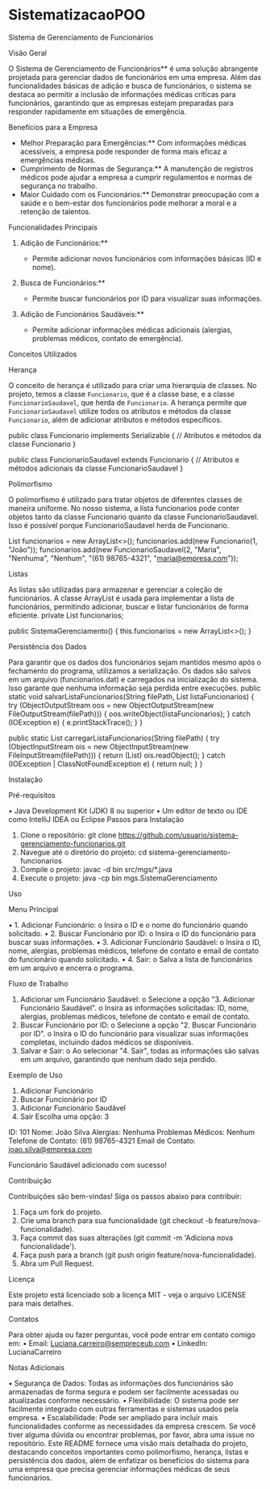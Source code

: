 # SistematizacaoPOO

Sistema de Gerenciamento de Funcionários

Visão Geral

O Sistema de Gerenciamento de Funcionários** é uma solução abrangente projetada para gerenciar dados de funcionários em uma empresa. Além das funcionalidades básicas de adição e busca de funcionários, o sistema se destaca ao permitir a inclusão de informações médicas críticas para funcionários, garantindo que as empresas estejam preparadas para responder rapidamente em situações de emergência.

Benefícios para a Empresa

- Melhor Preparação para Emergências:** Com informações médicas acessíveis, a empresa pode responder de forma mais eficaz a emergências médicas.
- Cumprimento de Normas de Segurança:** A manutenção de registros médicos pode ajudar a empresa a cumprir regulamentos e normas de segurança no trabalho.
- Maior Cuidado com os Funcionários:** Demonstrar preocupação com a saúde e o bem-estar dos funcionários pode melhorar a moral e a retenção de talentos.

Funcionalidades Principais

1. Adição de Funcionários:**
   - Permite adicionar novos funcionários com informações básicas (ID e nome).
   
2. Busca de Funcionários:**
   - Permite buscar funcionários por ID para visualizar suas informações.
   
3. Adição de Funcionários Saudáveis:**
   - Permite adicionar informações médicas adicionais (alergias, problemas médicos, contato de emergência).

Conceitos Utilizados

Herança

O conceito de herança é utilizado para criar uma hierarquia de classes. No projeto, temos a classe `Funcionario`, que é a classe base, e a classe `FuncionarioSaudavel`, que herda de `Funcionario`. A herança permite que `FuncionarioSaudavel` utilize todos os atributos e métodos da classe `Funcionario`, além de adicionar atributos e métodos específicos.

public class Funcionario implements Serializable {
    // Atributos e métodos da classe Funcionario
}

public class FuncionarioSaudavel extends Funcionario {
    // Atributos e métodos adicionais da classe FuncionarioSaudavel
}

Polimorfismo

O polimorfismo é utilizado para tratar objetos de diferentes classes de maneira uniforme. No nosso sistema, a lista funcionarios pode conter objetos tanto da classe Funcionario quanto da classe FuncionarioSaudavel. Isso é possível porque FuncionarioSaudavel herda de Funcionario.

List<Funcionario> funcionarios = new ArrayList<>();
funcionarios.add(new Funcionario(1, "João"));
funcionarios.add(new FuncionarioSaudavel(2, "Maria", "Nenhuma", "Nenhum", "(61) 98765-4321", "maria@empresa.com"));

Listas

As listas são utilizadas para armazenar e gerenciar a coleção de funcionários. A classe ArrayList é usada para implementar a lista de funcionários, permitindo adicionar, buscar e listar funcionários de forma eficiente.
private List<Funcionario> funcionarios;

public SistemaGerenciamento() {
    this.funcionarios = new ArrayList<>();
}

Persistência dos Dados

Para garantir que os dados dos funcionários sejam mantidos mesmo após o fechamento do programa, utilizamos a serialização. Os dados são salvos em um arquivo (funcionarios.dat) e carregados na inicialização do sistema. Isso garante que nenhuma informação seja perdida entre execuções.
public static void salvarListaFuncionarios(String filePath, List<Funcionario> listaFuncionarios) {
    try (ObjectOutputStream oos = new ObjectOutputStream(new FileOutputStream(filePath))) {
        oos.writeObject(listaFuncionarios);
    } catch (IOException e) {
        e.printStackTrace();
    }
}

public static List<Funcionario> carregarListaFuncionarios(String filePath) {
    try (ObjectInputStream ois = new ObjectInputStream(new FileInputStream(filePath))) {
        return (List<Funcionario>) ois.readObject();
    } catch (IOException | ClassNotFoundException e) {
        return null;
    }
}

Instalação

Pré-requisitos

•	Java Development Kit (JDK) 8 ou superior
•	Um editor de texto ou IDE como IntelliJ IDEA ou Eclipse
Passos para Instalação
1.	Clone o repositório:
git clone https://github.com/usuario/sistema-gerenciamento-funcionarios.git
2.	Navegue até o diretório do projeto:
cd sistema-gerenciamento-funcionarios
3.	Compile o projeto:
javac -d bin src/mgs/*.java
4.	Execute o projeto:
java -cp bin mgs.SistemaGerenciamento

Uso

Menu Principal

•	1. Adicionar Funcionário:
o	Insira o ID e o nome do funcionário quando solicitado.
•	2. Buscar Funcionário por ID:
o	Insira o ID do funcionário para buscar suas informações.
•	3. Adicionar Funcionário Saudável:
o	Insira o ID, nome, alergias, problemas médicos, telefone de contato e email de contato do funcionário quando solicitado.
•	4. Sair:
o	Salva a lista de funcionários em um arquivo e encerra o programa.

Fluxo de Trabalho

1.	Adicionar um Funcionário Saudável:
o	Selecione a opção "3. Adicionar Funcionário Saudável".
o	Insira as informações solicitadas: ID, nome, alergias, problemas médicos, telefone de contato e email de contato.
2.	Buscar Funcionário por ID:
o	Selecione a opção "2. Buscar Funcionário por ID".
o	Insira o ID do funcionário para visualizar suas informações completas, incluindo dados médicos se disponíveis.
3.	Salvar e Sair:
o	Ao selecionar "4. Sair", todas as informações são salvas em um arquivo, garantindo que nenhum dado seja perdido.

Exemplo de Uso
1. Adicionar Funcionário
2. Buscar Funcionário por ID
3. Adicionar Funcionário Saudável
4. Sair
Escolha uma opção: 3

ID: 101
Nome: João Silva
Alergias: Nenhuma
Problemas Médicos: Nenhum
Telefone de Contato: (61) 98765-4321
Email de Contato: joao.silva@empresa.com

Funcionário Saudável adicionado com sucesso!

Contribuição

Contribuições são bem-vindas! Siga os passos abaixo para contribuir:
1.	Faça um fork do projeto.
2.	Crie uma branch para sua funcionalidade (git checkout -b feature/nova-funcionalidade).
3.	Faça commit das suas alterações (git commit -m 'Adiciona nova funcionalidade').
4.	Faça push para a branch (git push origin feature/nova-funcionalidade).
5.	Abra um Pull Request.
	
Licença

Este projeto está licenciado sob a licença MIT - veja o arquivo LICENSE para mais detalhes.

Contatos

Para obter ajuda ou fazer perguntas, você pode entrar em contato comigo em:
•	Email: Luciana.carreiro@sempreceub.com
•	LinkedIn: LucianaCarreiro

Notas Adicionais

•	Segurança de Dados: Todas as informações dos funcionários são armazenadas de forma segura e podem ser facilmente acessadas ou atualizadas conforme necessário.
•	Flexibilidade: O sistema pode ser facilmente integrado com outras ferramentas e sistemas usados pela empresa.
•	Escalabilidade: Pode ser ampliado para incluir mais funcionalidades conforme as necessidades da empresa crescem.
Se você tiver alguma dúvida ou encontrar problemas, por favor, abra uma issue no repositório.
Este README fornece uma visão mais detalhada do projeto, destacando conceitos importantes como polimorfismo, herança, listas e persistência dos dados, além de enfatizar os benefícios do sistema para uma empresa que precisa gerenciar informações médicas de seus funcionários.

